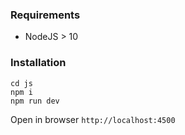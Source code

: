 ### Requirements

- NodeJS > 10

### Installation

```
cd js
npm i
npm run dev
```

Open in browser `http://localhost:4500`
